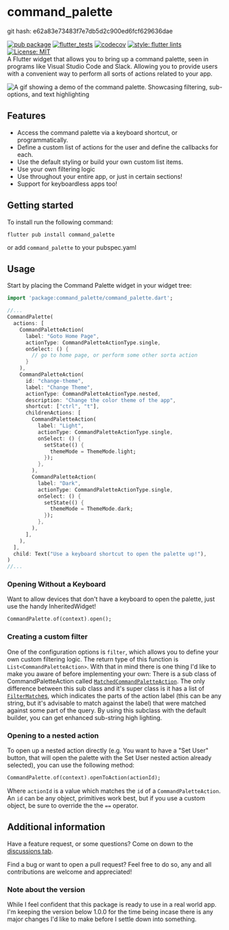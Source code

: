 # command_palette

git hash: e62a83e73483f7e7db5d2c900ed6fcf629636dae

[![pub package](https://img.shields.io/pub/v/command_palette.svg)](https://pub.dev/packages/command_palette)
[![flutter_tests](https://github.com/TNorbury/command_palette/workflows/CI/badge.svg)](https://github.com/TNorbury/command_palette/actions?query=workflow%3A%22ci%22)
[![codecov](https://codecov.io/gh/TNorbury/command_palette/branch/main/graph/badge.svg?token=TKS5WR5D7A)](https://codecov.io/gh/TNorbury/command_palette)
[![style: flutter lints](https://img.shields.io/badge/style-flutter_lints-40c4ff.svg)](https://pub.dev/packages/flutter_lints)
[![License: MIT](https://img.shields.io/badge/License-MIT-yellow.svg)](https://opensource.org/licenses/MIT)  
A Flutter widget that allows you to bring up a command palette, seen in programs like Visual Studio Code and Slack.
Allowing you to provide users with a convenient way to perform all sorts of actions related to your app.

![A gif showing a demo of the command palette. Showcasing filtering, sub-options, and text highlighting](https://raw.githubusercontent.com/TNorbury/command_palette/main/readme_assets/demo2.gif)

## Features

-   Access the command palette via a keyboard shortcut, or programmatically.
-   Define a custom list of actions for the user and define the callbacks for each.
-   Use the default styling or build your own custom list items.
-   Use your own filtering logic
-   Use throughout your entire app, or just in certain sections!
-   Support for keyboardless apps too!

## Getting started

To install run the following command:

```
flutter pub install command_palette
```

or add `command_palette` to your pubspec.yaml

## Usage

Start by placing the Command Palette widget in your widget tree:

```dart
import 'package:command_palette/command_palette.dart';

//...
CommandPalette(
  actions: [
    CommandPaletteAction(
      label: "Goto Home Page",
      actionType: CommandPaletteActionType.single,
      onSelect: () {
        // go to home page, or perform some other sorta action
      }
    ),
    CommandPaletteAction(
      id: "change-theme",
      label: "Change Theme",
      actionType: CommandPaletteActionType.nested,
      description: "Change the color theme of the app",
      shortcut: ["ctrl", "t"],
      childrenActions: [
        CommandPaletteAction(
          label: "Light",
          actionType: CommandPaletteActionType.single,
          onSelect: () {
            setState(() {
              themeMode = ThemeMode.light;
            });
          },
        ),
        CommandPaletteAction(
          label: "Dark",
          actionType: CommandPaletteActionType.single,
          onSelect: () {
            setState(() {
              themeMode = ThemeMode.dark;
            });
          },
        ),
      ],
    ),
  ],
  child: Text("Use a keyboard shortcut to open the palette up!"),
)
//...
```

### Opening Without a Keyboard

Want to allow devices that don't have a keyboard to open the palette, just use the handy InheritedWidget!

```dart
CommandPalette.of(context).open();
```

### Creating a custom filter

One of the configuration options is `filter`, which allows you to define your own custom filtering logic. The return type of this function is `List<CommandPaletteAction>`. With that in mind there is one thing I'd like to make you aware of before implementing your own: There is a sub class of CommandPaletteAction called [`MatchedCommandPaletteAction`](https://github.com/TNorbury/command_palette/blob/main/lib/src/models/matched_command_palette_action.dart). The only difference between this sub class and it's super class is it has a list of [`FilterMatch`es](https://github.com/TNorbury/command_palette/blob/main/lib/src/utils/filter.dart), which indicates the parts of the action label (this can be any string, but it's advisable to match against the label) that were matched against some part of the query. By using this subclass with the default builder, you can get enhanced sub-string high lighting.


### Opening to a nested action

To open up a nested action directly (e.g. You want to have a "Set User" button, that will open the palette with the Set User nested action already selected), you can use the following method:

```dart
CommandPalette.of(context).openToAction(actionId);
```
Where `actionId` is a value which matches the `id` of a `CommandPaletteAction`. An `id` can be any object, primitives work best, but if you use a custom object, be sure to override the the `==` operator.

## Additional information

Have a feature request, or some questions? Come on down to the [discussions tab](https://github.com/TNorbury/command_palette/discussions).

Find a bug or want to open a pull request? Feel free to do so, any and all contributions are welcome and appreciated!

### Note about the version

While I feel confident that this package is ready to use in a real world app. I'm keeping the version below 1.0.0 for the time being incase there is any major changes I'd like to make before I settle down into something.
